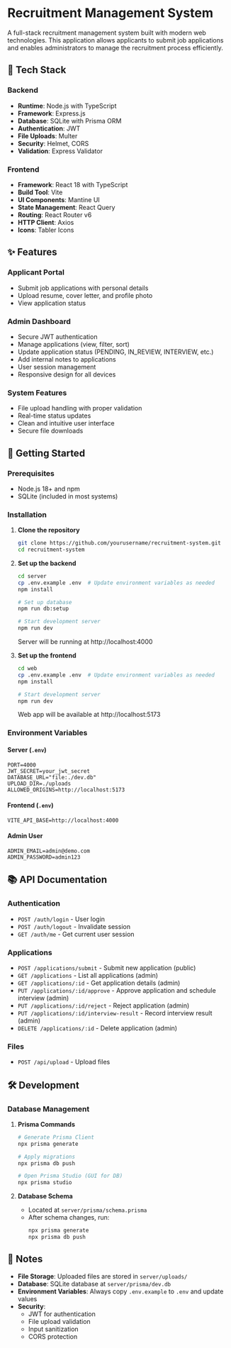 # Recruitment Management System

A full-stack recruitment management system built with modern web technologies. This application allows applicants to submit job applications and enables administrators to manage the recruitment process efficiently.

## 🚀 Tech Stack

### Backend

- **Runtime**: Node.js with TypeScript
- **Framework**: Express.js
- **Database**: SQLite with Prisma ORM
- **Authentication**: JWT
- **File Uploads**: Multer
- **Security**: Helmet, CORS
- **Validation**: Express Validator

### Frontend

- **Framework**: React 18 with TypeScript
- **Build Tool**: Vite
- **UI Components**: Mantine UI
- **State Management**: React Query
- **Routing**: React Router v6
- **HTTP Client**: Axios
- **Icons**: Tabler Icons

## ✨ Features

### Applicant Portal

- Submit job applications with personal details
- Upload resume, cover letter, and profile photo
- View application status

### Admin Dashboard

- Secure JWT authentication
- Manage applications (view, filter, sort)
- Update application status (PENDING, IN_REVIEW, INTERVIEW, etc.)
- Add internal notes to applications
- User session management
- Responsive design for all devices

### System Features

- File upload handling with proper validation
- Real-time status updates
- Clean and intuitive user interface
- Secure file downloads

## 🚀 Getting Started

### Prerequisites

- Node.js 18+ and npm
- SQLite (included in most systems)

### Installation

1. **Clone the repository**

   ```bash
   git clone https://github.com/yourusername/recruitment-system.git
   cd recruitment-system
   ```

2. **Set up the backend**

   ```bash
   cd server
   cp .env.example .env  # Update environment variables as needed
   npm install

   # Set up database
   npm run db:setup

   # Start development server
   npm run dev
   ```

   Server will be running at http://localhost:4000

3. **Set up the frontend**

   ```bash
   cd web
   cp .env.example .env  # Update environment variables as needed
   npm install

   # Start development server
   npm run dev
   ```

   Web app will be available at http://localhost:5173

### Environment Variables

#### Server (`.env`)

```
PORT=4000
JWT_SECRET=your_jwt_secret
DATABASE_URL="file:./dev.db"
UPLOAD_DIR=./uploads
ALLOWED_ORIGINS=http://localhost:5173
```

#### Frontend (`.env`)

```
VITE_API_BASE=http://localhost:4000
```

#### Admin User

```
ADMIN_EMAIL=admin@demo.com
ADMIN_PASSWORD=admin123
```

## 📚 API Documentation

### Authentication

- `POST /auth/login` - User login
- `POST /auth/logout` - Invalidate session
- `GET /auth/me` - Get current user session

### Applications

- `POST /applications/submit` - Submit new application (public)
- `GET /applications` - List all applications (admin)
- `GET /applications/:id` - Get application details (admin)
- `PUT /applications/:id/approve` - Approve application and schedule interview (admin)
- `PUT /applications/:id/reject` - Reject application (admin)
- `PUT /applications/:id/interview-result` - Record interview result (admin)
- `DELETE /applications/:id` - Delete application (admin)

### Files

- `POST /api/upload` - Upload files

## 🛠 Development

### Database Management

1. **Prisma Commands**

   ```bash
   # Generate Prisma Client
   npx prisma generate

   # Apply migrations
   npx prisma db push

   # Open Prisma Studio (GUI for DB)
   npx prisma studio
   ```

2. **Database Schema**
   - Located at `server/prisma/schema.prisma`
   - After schema changes, run:
     ```bash
     npx prisma generate
     npx prisma db push
     ```

## 📝 Notes

- **File Storage**: Uploaded files are stored in `server/uploads/`
- **Database**: SQLite database at `server/prisma/dev.db`
- **Environment Variables**: Always copy `.env.example` to `.env` and update values
- **Security**:
  - JWT for authentication
  - File upload validation
  - Input sanitization
  - CORS protection
